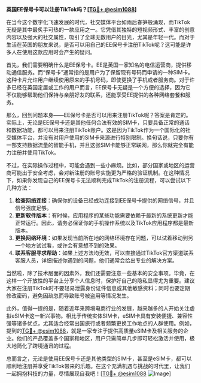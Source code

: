 **英国EE保号卡可以注册TikTok吗？[[TG💪+ @esim1088](https://t.me/s/esim1088)]**

在当今这个数字化飞速发展的时代，社交媒体平台如雨后春笋般涌现，而TikTok无疑是其中最炙手可热的一款应用之一。它凭借其独特的短视频形式、丰富的创意内容以及强大的社交属性，吸引了全球无数用户的目光，尤其是年轻一代。而对于生活在英国的朋友来说，是否可以用自己的EE保号卡注册TikTok呢？这可能是许多人在使用这款应用时会产生的疑问。

首先，我们需要明确什么是EE保号卡。EE是英国一家知名的电信运营商，提供移动通信服务。而“保号卡”通常指的是用户为了保留现有号码而申请的一种SIM卡。这种卡片允许用户继续使用原来的手机号码，即使更换了手机或者服务商。对于许多已经在英国定居或工作的用户而言，EE保号卡无疑是一个方便的选择，因为它不仅能够帮助他们保持与亲朋好友的联系，还能享受EE提供的各种网络套餐和服务。

那么，回到问题本身——EE保号卡是否可以用来注册TikTok呢？答案是肯定的。实际上，无论是EE保号卡还是其他任何合法有效的SIM卡，只要具备正常的通话和数据功能，都可以用来注册TikTok账户。这是因为TikTok作为一个国际化的社交媒体平台，并没有对用户使用的SIM卡来源进行特别限制。换句话说，只要你有一部支持数据流量的智能手机，并且这张SIM卡能够正常联网，那么你就完全有能力注册并使用TikTok。

不过，在实际操作过程中，可能会遇到一些小麻烦。比如，部分国家或地区的运营商可能出于安全考虑，会对新注册的账号实施更为严格的验证机制。在这种情况下，如果你发现自己的EE保号卡无法顺利完成TikTok的注册流程，可以尝试以下几种方法：

1. **检查网络连接**：确保你的设备已经成功连接到EE保号卡提供的网络信号，并且信号强度足够。
2. **更新软件版本**：有时候，应用程序的某些功能需要依赖于最新的系统更新才能正常运行。因此，请务必保证你的手机操作系统以及TikTok应用程序都是最新版本。
3. **更换网络环境**：如果发现当前所在地的网络环境存在问题，可以试着移动到另一个地方试试看，或许会有意想不到的效果。
4. **联系客服寻求帮助**：如果上述方法均无效，可以直接通过TikTok官方渠道联系客服人员，详细描述你遇到的问题，他们通常会给出专业的解决方案。

当然啦，除了技术层面的因素外，我们还需要注意一些基本的安全事项。毕竟，在这样一个开放性的平台上分享个人信息时，保护好自己的隐私显得尤为重要。建议大家在注册TikTok时不要轻易泄露身份证件信息或其他敏感资料；同时也要定期修改密码，避免因疏忽而导致账号被盗用等情况发生。

此外，值得一提的是，随着近年来跨境电商行业的发展，越来越多的人开始关注虚拟eSIM卡这一新兴事物。相比于传统实体SIM卡，eSIM卡具有安装便捷、兼容性强等诸多优点，尤其适合经常出国旅行或者频繁更换工作地点的人群使用。例如，提到的[TG💪+ @esim1088](https://t.me/s/esim1088)，就是一家专注于提供高质量eSIM卡及相关服务的企业。他们的产品覆盖多个国家和地区，用户只需简单几步即可轻松激活并使用，极大地简化了跨境通讯的过程。

总而言之，无论是使用EE保号卡还是其他类型的SIM卡，甚至是eSIM卡，都可以顺利地注册并享受TikTok带来的乐趣。在这个充满机遇与挑战的时代里，让我们一起拥抱科技的力量，尽情展现自我吧！[[TG💪+ @esim1088](https://t.me/s/esim1088) ![Image](https://i.postimg.cc/4NQfJmqS/Snipaste-2025-05-13-00-14-12.png)]